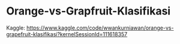 # Orange-vs-Grapfruit-Klasifikasi

Kaggle:
https://www.kaggle.com/code/wwankurniawan/orange-vs-grapefruit-klasifikasi?kernelSessionId=111618357

